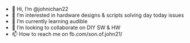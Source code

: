 - 👋 Hi, I’m @johnichan22
- 👀 I’m interested in hardware designs & scripts solving day today issues
- 🌱 I’m currently learning audible
- 💞️ I’m looking to collaborate on DIY SW & HW
- 📫 How to reach me on fb.com/son.of.john21/

<!---
johnichan22/johnichan22 is a ✨ special ✨ repository because its `README.md` (this file) appears on your GitHub profile.
You can click the Preview link to take a look at your changes.
--->
